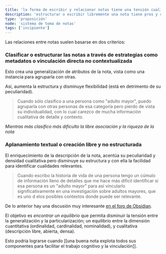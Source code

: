 ```yaml
---
title: 'la forma de escribir y relacionar notas tiene una tensión cualitativa-cuantitativa'
description: 'estructurar o escribir libremente una nota tiene pros y contras que hay que equilibrar'
type: 'proposición'
node: 'sistema de toma de notas'
tags: ['incipiente']
---
```


Las relaciones entre notas suelen basarse en dos criterios:

### Clasificar o estructurar las notas a través de estrategias como metadatos o vinculación directa no contextualizada 

Esto crea una generalización de atributos de la nota, vista como una instancia para agruparla con otras.

Así, aumenta la estructura y disminuye flexibilidad (está en detrimento de su peculiaridad).

>Cuando sólo clasifico a una persona como "adulto mayor", puedo agruparla con otras personas de esa categoría pero pierdo de vista su individualidad, con lo cual carezco de mucha información cualitativa de detalle y contexto.

*Mientras más clasifico más dificulto la libre asociación y la riqueza de la nota*

### Aplanamiento textual o creación libre y no estructurada

El enriquecimiento de la descripción de la nota, acentúa su peculiaridad y densidad cualitativa pero disminuye su estructura y con ella la facilidad para identificar cualidades relevantes.

>Cuando escribo la historia de vida de una persona tengo un cúmulo de información lleno de detalles que me hace más difícil identificar si esa persona es un "adulto mayor" para así vincularlo significativamente en una investigación sobre adultos mayores, que es uno d elos posibles contextos donde puede ser relevante.

De lo anterior hay una discusión muy interesante [en el foro de Obsidian](https://forum.obsidian.md/t/in-what-ways-can-we-form-useful-relationships-between-notes-long-read/702/13?u=a_bahez).

El objetivo es *encontrar un equilibrio* que permita disminuir la tensión entre la generalización y la particularización; un equilibrio entre la dimensión cuantitativa (ordinalidad, cardinalidad, nominalidad), y cualitativa (descripción libre, abierta, densa).

Esto podría lograrse cuando [[una buena nota explota todos sus componentes para facilitar el trabajo cognitivo y la vinculación]].